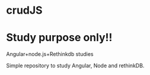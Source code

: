 # crudJS 
# Study purpose only!!
Angular+node.js+Rethinkdb studies

Simple repository to study Angular, Node and rethinkDB.